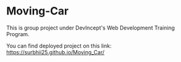 # Moving-Car
This is group project under DevIncept's Web Development Training Program.

You can find deployed project on this link:
https://surbhii25.github.io/Moving_Car/
